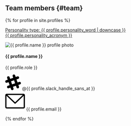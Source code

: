 ## Team members {#team}

<div class="overflowautodiv">

{% for profile in site.profiles %}

<div class="profilegroup">
	<div class="personalitybg"></div>
	<p class="personalitytext">
		<a href="https://www.16personalities.com/{{ profile.personality_acronym | downcase }}-personality" target="_blank">Personality type: 
			<span class="personalityname">{{ profile.personality_word | downcase }}</span><br />
			<span class="acronym">{{ profile.personality_acronym }}</span>
		</a>
	</p>
	<img src="profiles/profile-images/{{ profile.image_file_name }}" class="profilepic" alt="{{ profile.name }} profile photo">
	<h4 class="name">{{ profile.name }}</h4>
	<p class="role">{{ profile.role }}</p>
	<img src="images/slacklogo.png" class="slacklogo" alt="Slack logo">
	<span class="slackhandle">@{{ profile.slack_handle_sans_at }}</span>
	<div class="email">
		<img src="images/emailicon.png" class="emailicon" alt="email icon">
		<span class="emailaddress">{{ profile.email }}</span>
	</div>
</div>

{% endfor %}

</div>
